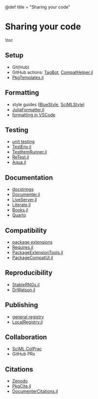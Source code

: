 @def title = "Sharing your code"

# Sharing your code

\toc

## Setup

* Git(Hub)
* GitHub actions: [TagBot](https://github.com/JuliaRegistries/TagBot), [CompatHelper.jl](https://github.com/JuliaRegistries/CompatHelper.jl)
* [PkgTemplates.jl](https://github.com/JuliaCI/PkgTemplates.jl)

## Formatting

* style guides ([BlueStyle](https://github.com/invenia/BlueStyle), [SciMLStyle](https://github.com/SciML/SciMLStyle))
* [JuliaFormatter.jl](https://github.com/domluna/JuliaFormatter.jl)
* [formatting in VSCode](https://www.julia-vscode.org/docs/stable/userguide/formatter/)

## Testing

* [unit testing](https://docs.julialang.org/en/v1/stdlib/Test/)
* [TestEnv.jl](https://github.com/JuliaTesting/TestEnv.jl)
* [TestItemRunner.jl](https://github.com/julia-vscode/TestItemRunner.jl)
* [ReTest.jl](https://github.com/JuliaTesting/ReTest.jl)
* [Aqua.jl](https://github.com/JuliaTesting/Aqua.jl)

## Documentation

* [docstrings](https://docs.julialang.org/en/v1/manual/documentation/)
* [Documenter.jl](https://github.com/JuliaDocs/Documenter.jl)
* [LiveServer.jl](https://github.com/tlienart/LiveServer.jl)
* [Literate.jl](https://github.com/fredrikekre/Literate.jl)
* [Books.jl](https://github.com/JuliaBooks/Books.jl)
* [Quarto](https://quarto.org/)

## Compatibility

* [package extensions](https://pkgdocs.julialang.org/v1/creating-packages/#Conditional-loading-of-code-in-packages-(Extensions))
* [Requires.jl](https://github.com/JuliaPackaging/Requires.jl)
* [PackageExtensionTools.jl](https://github.com/cjdoris/PackageExtensionTools.jl)
* [PackageCompatUI.jl](https://github.com/GunnarFarneback/PackageCompatUI.jl)

## Reproducibility

* [StableRNGs.jl](https://github.com/JuliaRandom/StableRNGs.jl)
* [DrWatson.jl](https://github.com/JuliaDynamics/DrWatson.jl)

## Publishing

* [general registry](https://github.com/JuliaRegistries/General)
* [LocalRegistry.jl](https://github.com/GunnarFarneback/LocalRegistry.jl)

## Collaboration

* [SciML ColPrac](https://github.com/SciML/ColPrac)
* GitHub PRs

## Citations

* [Zenodo](https://zenodo.org/)
* [PkgCite.jl](https://github.com/SebastianM-C/PkgCite.jl)
* [DocumenterCitations.jl](https://github.com/ali-ramadhan/DocumenterCitations.jl)